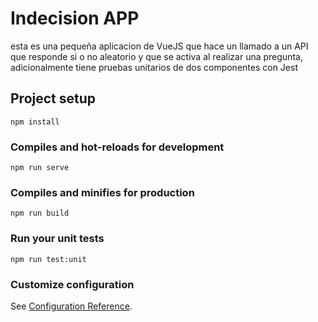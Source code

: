 # Indecision APP
esta es una pequeña aplicacion de VueJS que hace un llamado a un API que responde si o no aleatorio y que se activa al realizar una pregunta, adicionalmente tiene pruebas unitarios de dos componentes con Jest

## Project setup
```
npm install
```

### Compiles and hot-reloads for development
```
npm run serve
```

### Compiles and minifies for production
```
npm run build
```

### Run your unit tests
```
npm run test:unit
```

### Customize configuration
See [Configuration Reference](https://cli.vuejs.org/config/).
